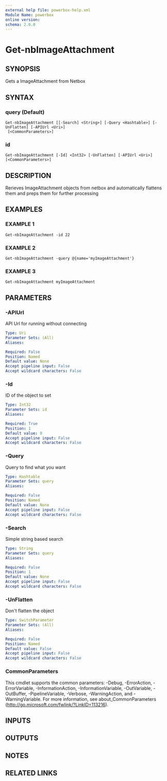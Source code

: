 ```yaml
---
external help file: powerbox-help.xml
Module Name: powerbox
online version:
schema: 2.0.0
---
```


# Get-nbImageAttachment

## SYNOPSIS
Gets a ImageAttachment from Netbox

## SYNTAX

### query (Default)
```
Get-nbImageAttachment [[-Search] <String>] [-Query <Hashtable>] [-UnFlatten] [-APIUrl <Uri>]
 [<CommonParameters>]
```

### id
```
Get-nbImageAttachment [-Id] <Int32> [-UnFlatten] [-APIUrl <Uri>] [<CommonParameters>]
```

## DESCRIPTION
Rerieves ImageAttachment objects from netbox and automatically flattens them and
preps them for further processing

## EXAMPLES

### EXAMPLE 1
```
Get-nbImageAttachment -id 22
```

### EXAMPLE 2
```
Get-nbImageAttachment -query @{name='myImageAttachment'}
```

### EXAMPLE 3
```
Get-nbImageAttachment myImageAttachment
```

## PARAMETERS

### -APIUrl
API Url for running without connecting

```yaml
Type: Uri
Parameter Sets: (All)
Aliases:

Required: False
Position: Named
Default value: None
Accept pipeline input: False
Accept wildcard characters: False
```

### -Id
ID of the object to set

```yaml
Type: Int32
Parameter Sets: id
Aliases:

Required: True
Position: 1
Default value: 0
Accept pipeline input: False
Accept wildcard characters: False
```

### -Query
Query to find what you want

```yaml
Type: Hashtable
Parameter Sets: query
Aliases:

Required: False
Position: Named
Default value: None
Accept pipeline input: False
Accept wildcard characters: False
```

### -Search
Simple string based search

```yaml
Type: String
Parameter Sets: query
Aliases:

Required: False
Position: 1
Default value: None
Accept pipeline input: False
Accept wildcard characters: False
```

### -UnFlatten
Don't flatten the object

```yaml
Type: SwitchParameter
Parameter Sets: (All)
Aliases:

Required: False
Position: Named
Default value: False
Accept pipeline input: False
Accept wildcard characters: False
```

### CommonParameters
This cmdlet supports the common parameters: -Debug, -ErrorAction, -ErrorVariable, -InformationAction, -InformationVariable, -OutVariable, -OutBuffer, -PipelineVariable, -Verbose, -WarningAction, and -WarningVariable.
For more information, see about_CommonParameters (http://go.microsoft.com/fwlink/?LinkID=113216).

## INPUTS

## OUTPUTS

## NOTES

## RELATED LINKS
